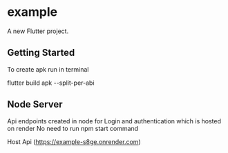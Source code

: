 # example

A new Flutter project.

## Getting Started

To create apk run in terminal

flutter build apk --split-per-abi 

## Node Server

Api endpoints created in node for Login and authentication which is hosted on render
No need to run npm start command

Host Api (https://example-s8ge.onrender.com)

